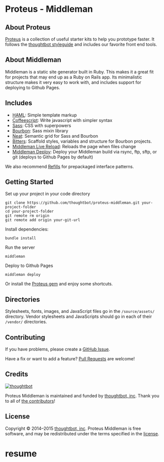 # Proteus - Middleman

## About Proteus

[Proteus](http://github.com/thoughtbot/proteus) is a collection of useful
starter kits to help you prototype faster. It follows the
[thoughtbot styleguide](https://github.com/thoughtbot/guides) and includes our
favorite front end tools.

## About Middleman

Middleman is a static site generator built in Ruby. This makes it a great fit
for projects that may end up as a Ruby on Rails app. Its minimalistic structure
makes it very easy to work with, and includes support for deploying to Github
Pages.

## Includes

* [HAML](http://haml.info):
  Simple template markup
* [Coffeescript](http://coffeescript.org):
  Write javascript with simpler syntax
* [Sass](http://sass-lang.com):
  CSS with superpowers
* [Bourbon](http://bourbon.io):
  Sass mixin library
* [Neat](http://neat.bourbon.io):
  Semantic grid for Sass and Bourbon
* [Bitters](http://bitters.bourbon.io):
  Scaffold styles, variables and structure for Bourbon projects.
* [Middleman Live Reload](https://github.com/middleman/middleman-livereload):
  Reloads the page when files change
* [Middleman Deploy](https://github.com/karlfreeman/middleman-deploy):
  Deploy your Middleman build via rsync, ftp, sftp, or git (deploys to Github Pages by default)

We also recommend [Refills](http://refills.bourbon.io/) for prepackaged interface patterns.

## Getting Started

Set up your project in your code directory
```
git clone https://github.com/thoughtbot/proteus-middleman.git your-project-folder
cd your-project-folder
git remote rm origin
git remote add origin your-git-url
```

Install dependencies:
```
bundle install
```

Run the server
```
middleman
```

Deploy to Github Pages
```
middleman deploy
```

Or install the [Proteus gem](https://github.com/thoughtbot/proteus) and enjoy some shortcuts.

## Directories

Stylesheets, fonts, images, and JavaScript files go in the `/source/assets/` directory.
Vendor stylesheets and JavaScripts should go in each of their `/vendor/` directories.

## Contributing

If you have problems, please create a
[GitHub Issue](https://github.com/thoughtbot/proteus-middleman/issues).

Have a fix or want to add a feature?
[Pull Requests](https://github.com/thoughtbot/proteus-middleman/pulls) are welcome!

## Credits

[![thoughtbot](http://images.thoughtbot.com/bourbon/thoughtbot-logo.svg)](http://thoughtbot.com)

Proteus Middleman is maintained and funded by [thoughtbot, inc](http://thoughtbot.com). Thank you to all of [the contributors](https://github.com/thoughtbot/proteus-middleman/contributors)!

## License

Copyright © 2014–2015 [thoughtbot, inc](http://thoughtbot.com). Proteus Middleman is free software, and may be redistributed under the terms specified in the [license](LICENSE.md).
# resume
